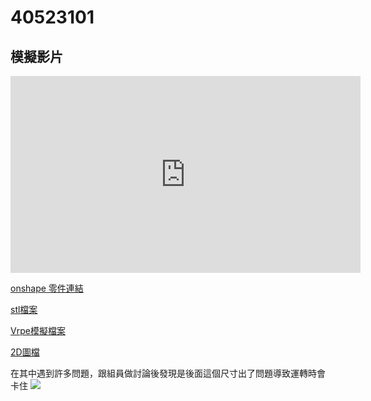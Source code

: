 # 40523101

## 模擬影片

<iframe width="560" height="315" src="https://www.youtube.com/embed/B5Gprui9vVY" frameborder="0" allow="autoplay; encrypted-media" allowfullscreen></iframe>



[onshape 零件連結 ](https://cad.onshape.com/documents/0ba29b69f57aac35a3af00eb/w/30eefc36c021fbfb816492cb/e/d9772a26d99cc3a078e9e4ba)

[stl檔案](https://github.com/s40523101/cd2018/blob/gh-pages/40523101/three.stl)

[Vrpe模擬檔案 ](https://github.com/s40523101/cd2018/blob/gh-pages/40523101/three3.ttt)

[2D圖檔](https://github.com/s40523101/cd2018/blob/gh-pages/40523101/triple_lifter.slvs)

在其中遇到許多問題，跟組員做討論後發現是後面這個尺寸出了問題導致運轉時會卡住
<img src="https://imgur.com/gallery/SmQPQWp">

